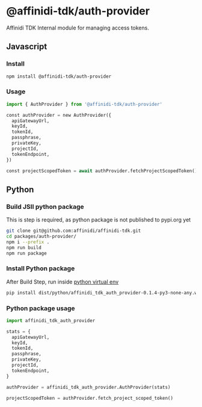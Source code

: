 # @affinidi-tdk/auth-provider

Affinidi TDK Internal module for managing access tokens.

## Javascript

### Install

```bash
npm install @affinidi-tdk/auth-provider
```

### Usage

```python
import { AuthProvider } from '@affinidi-tdk/auth-provider'

const authProvider = new AuthProvider({
  apiGatewayUrl,
  keyId,
  tokenId,
  passphrase,
  privateKey,
  projectId,
  tokenEndpoint,
})

const projectScopedToken = await authProvider.fetchProjectScopedToken()
```

## Python

### Build JSII python package

This is step is required, as python package is not published to pypi.org yet

```bash
git clone git@github.com:affinidi/affinidi-tdk.git
cd packages/auth-provider/
npm i --prefix .
npm run build
npm run package
```

### Install Python package

After Build Step, run inside [python virtual env](https://docs.python.org/3/library/venv.html)

```bash
pip install dist/python/affinidi_tdk_auth_provider-0.1.4-py3-none-any.whl
```

### Python package usage

```python
import affinidi_tdk_auth_provider

stats = {
  apiGatewayUrl,
  keyId,
  tokenId,
  passphrase,
  privateKey,
  projectId,
  tokenEndpoint,
}

authProvider = affinidi_tdk_auth_provider.AuthProvider(stats)

projectScopedToken = authProvider.fetch_project_scoped_token()
```
